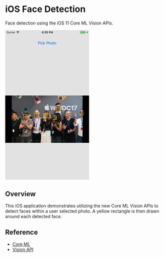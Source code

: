 # iOS Face Detection

Face detection using the iOS 11 Core ML Vision APIs.

<img src="./WWDC-Face-Detection.png" width="270" />

## Overview

This iOS application demonstrates utilizing the new Core ML Vision APIs to detect faces within a user selected photo. A yellow rectangle is then drawn around each detected face.

## Reference

* [Core ML](https://developer.apple.com/documentation/coreml)
* [Vision API](https://developer.apple.com/documentation/vision)